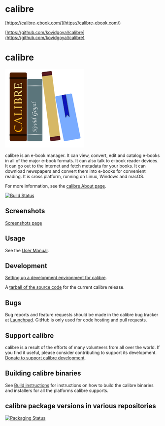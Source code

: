 # calibre

[https://calibre-ebook.com/](https://calibre-ebook.com/)

[https://github.com/kovidgoyal/calibre](https://github.com/kovidgoyal/calibre)

# calibre

[![img](https://raw.githubusercontent.com/kovidgoyal/calibre/master/resources/images/lt.png)](https://raw.githubusercontent.com/kovidgoyal/calibre/master/resources/images/lt.png)

calibre is an e-book manager. It can view, convert, edit and catalog e-books in all of the major e-book formats. It can also talk to e-book reader devices. It can go out to the internet and fetch metadata for your books. It can download newspapers and convert them into e-books for convenient reading. It is cross platform, running on Linux, Windows and macOS.

For more information, see the [calibre About page](https://calibre-ebook.com/about).

[![Build Status](https://github.com/kovidgoyal/calibre/workflows/Continuous%20Integration/badge.svg)](https://github.com/kovidgoyal/calibre/actions?query=workflow%3ACI)

## Screenshots

[Screenshots page](https://calibre-ebook.com/demo)

## Usage

See the [User Manual](https://manual.calibre-ebook.com/).

## Development

[Setting up a development environment for calibre](https://manual.calibre-ebook.com/develop.html).

A [tarball of the source code](https://calibre-ebook.com/dist/src) for the current calibre release.

## Bugs

Bug reports and feature requests should be made in the calibre bug tracker at [Launchpad](https://bugs.launchpad.net/calibre). GitHub is only used for code hosting and pull requests.

## Support calibre

calibre is a result of the efforts of many volunteers from all over the world. If you find it useful, please consider contributing to support its development. [Donate to support calibre development](https://calibre-ebook.com/donate).

## Building calibre binaries

See [Build instructions](https://github.com/kovidgoyal/calibre/blob/master/bypy/README.rst) for instructions on how to build the calibre binaries and installers for all the platforms calibre supports.

## calibre package versions in various repositories

[![Packaging Status](https://camo.githubusercontent.com/ee9fdd3fb179b941c5999c25bc9c1a920ce52876e47082b59e463b97b93b2979/68747470733a2f2f7265706f6c6f67792e6f72672f62616467652f766572746963616c2d616c6c7265706f732f63616c696272652e737667)](https://repology.org/project/calibre/versions)